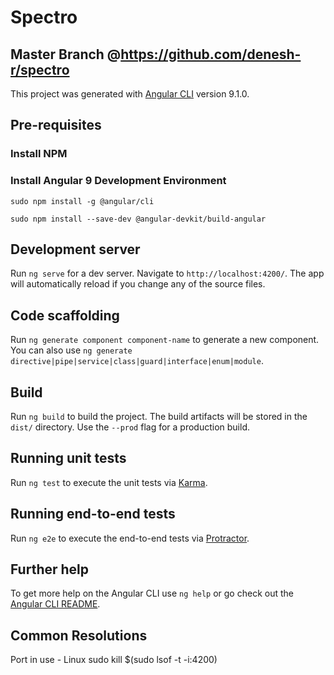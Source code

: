 # Spectro
## Master Branch @https://github.com/denesh-r/spectro

This project was generated with [Angular CLI](https://github.com/angular/angular-cli) version 9.1.0.

## Pre-requisites
### Install NPM

### Install Angular 9 Development Environment
`sudo npm install -g @angular/cli`

`sudo npm install --save-dev @angular-devkit/build-angular`


## Development server

Run `ng serve` for a dev server. Navigate to `http://localhost:4200/`. The app will automatically reload if you change any of the source files.

## Code scaffolding

Run `ng generate component component-name` to generate a new component. You can also use `ng generate directive|pipe|service|class|guard|interface|enum|module`.

## Build

Run `ng build` to build the project. The build artifacts will be stored in the `dist/` directory. Use the `--prod` flag for a production build.

## Running unit tests

Run `ng test` to execute the unit tests via [Karma](https://karma-runner.github.io).

## Running end-to-end tests

Run `ng e2e` to execute the end-to-end tests via [Protractor](http://www.protractortest.org/).

## Further help

To get more help on the Angular CLI use `ng help` or go check out the [Angular CLI README](https://github.com/angular/angular-cli/blob/master/README.md).

## Common Resolutions
Port in use - Linux
sudo kill $(sudo lsof -t -i:4200)
